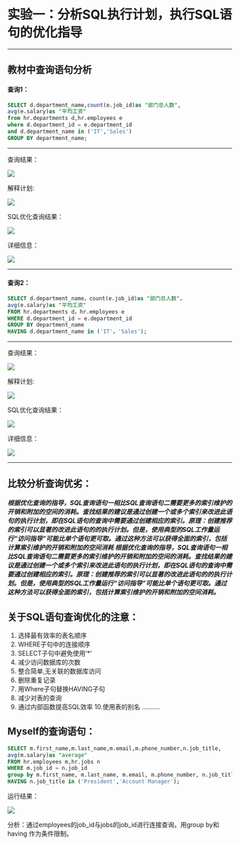 # 实验一：分析SQL执行计划，执行SQL语句的优化指导

------------

## **教材中查询语句分析**
#### 查询1：
```sql
SELECT d.department_name,count(e.job_id)as "部门总人数",
avg(e.salary)as "平均工资"
from hr.departments d,hr.employees e
where d.department_id = e.department_id
and d.department_name in ('IT','Sales')
GROUP BY department_name;
```

------------
查询结果：

[![](https://github.com/tupengbox/oracle/blob/master/test1/test1_example1.1.png?raw=true)](www.github.com)

解释计划:

[![](https://github.com/tupengbox/oracle/blob/master/test1/test1_example1.2.png?raw=true)](www.github.com)

SQL优化查询结果：

[![](https://github.com/tupengbox/oracle/blob/master/test1/test1_example1.3.png?raw=true)](www.github.com)

详细信息：

[![](https://github.com/tupengbox/oracle/blob/master/test1/test1_example1.4.png?raw=true)](www.github.com)

------------

#### 查询2：
```sql
SELECT d.department_name，count(e.job_id)as "部门总人数"，
avg(e.salary)as "平均工资"
FROM hr.departments d，hr.employees e
WHERE d.department_id = e.department_id
GROUP BY department_name
HAVING d.department_name in ('IT'，'Sales');

```
------------
查询结果：

[![](https://github.com/tupengbox/oracle/blob/master/test1/test1_example2.1.png?raw=true)](www.github.com)

解释计划:

[![](https://github.com/tupengbox/oracle/blob/master/test1/test1_example2.2.png?raw=true)](www.github.com)

SQL优化查询结果：

[![](https://github.com/tupengbox/oracle/blob/master/test1/test1_example2.3.png?raw=true)](www.github.com)

详细信息：

[![](https://github.com/tupengbox/oracle/blob/master/test1/test1_example2.4.png?raw=true)](www.github.com)

------------
## 比较分析查询优劣：

##### 根据优化查询的指导，SQL查询语句一相比SQL查询语句二需要更多的索引维护的开销和附加的空间的消耗。查找结果的建议是通过创建一个或多个索引来改进此语句的执行计划，即在SQL语句的查询中需要通过创建相应的索引。原理：创建推荐的索引可以显著的改进此语句的的执行计划。但是，使用典型的SQL工作量运行“访问指导”可能比单个语句更可取。通过这种方法可以获得全面的索引，包括计算索引维护的开销和附加的空间消耗     根据优化查询的指导，SQL查询语句一相比SQL查询语句二需要更多的索引维护的开销和附加的空间的消耗。查找结果的建议是通过创建一个或多个索引来改进此语句的执行计划，即在SQL语句的查询中需要通过创建相应的索引。原理：创建推荐的索引可以显著的改进此语句的的执行计划。但是，使用典型的SQL工作量运行“访问指导”可能比单个语句更可取。通过这种方法可以获得全面的索引，包括计算索引维护的开销和附加的空间消耗。

## 关于SQL语句查询优化的注意：
1. 选择最有效率的表名顺序
2. WHERE子句中的连接顺序
3. SELECT子句中避免使用‘*’
4. 减少访问数据库的次数
5. 整合简单,无关联的数据库访问
6. 删除重复记录
7. 用Where子句替换HAVING子句
8. 减少对表的查询
9. 通过内部函数提高SQL效率
10.使用表的别名
..........
## Myself的查询语句：
```sql
SELECT m.first_name,m.last_name,m.email,m.phone_number,n.job_title,
avg(m.salary)as "average"
FROM hr.employees m,hr.jobs n
WHERE m.job_id = n.job_id 
group by m.first_name, m.last_name, m.email, m.phone_number, n.job_title
HAVING n.job_title in ('President','Account Manager');
```
运行结果：

[![](https://github.com/tupengbox/oracle/blob/master/test1/test1_exampleMyself.png?raw=true)](www.github.com)

分析：通过employees的job_id与jobs的job_id进行连接查询。用group by和having 作为条件限制。